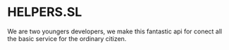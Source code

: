 # HELPERS.SL
We are two youngers developers,  we make this fantastic api for conect all the basic service for the  ordinary citizen.
